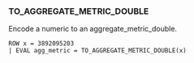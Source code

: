 <!--
This is generated by ESQL’s AbstractFunctionTestCase. Do no edit it. See ../README.md for how to regenerate it.
-->

### TO_AGGREGATE_METRIC_DOUBLE
Encode a numeric to an aggregate_metric_double.

```esql
ROW x = 3892095203
| EVAL agg_metric = TO_AGGREGATE_METRIC_DOUBLE(x)
```
